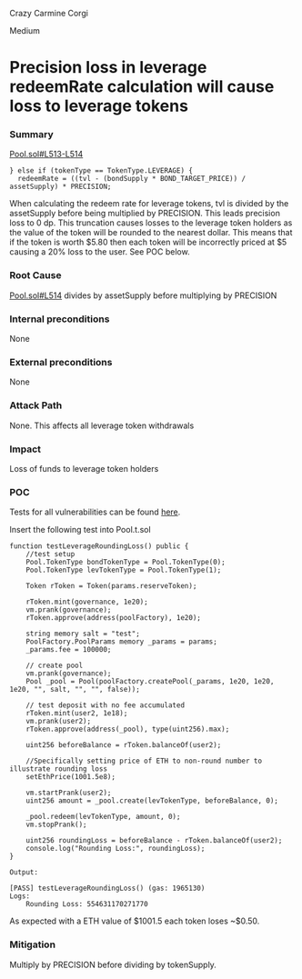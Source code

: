 Crazy Carmine Corgi

Medium

# Precision loss in leverage redeemRate calculation will cause loss to leverage tokens

### Summary

[Pool.sol#L513-L514](https://github.com/sherlock-audit/2024-12-plaza-finance/blob/main/plaza-evm/src/Pool.sol#L513-L514)

    } else if (tokenType == TokenType.LEVERAGE) {
      redeemRate = ((tvl - (bondSupply * BOND_TARGET_PRICE)) / assetSupply) * PRECISION;

When calculating the redeem rate for leverage tokens, tvl is divided by the assetSupply before being multiplied by PRECISION. This leads precision loss to 0 dp. This truncation causes losses to the leverage token holders as the value of the token will be rounded to the nearest dollar. This means that if the token is worth $5.80 then each token will be incorrectly priced at $5 causing a 20% loss to the user. See POC below.

### Root Cause

[Pool.sol#L514](https://github.com/sherlock-audit/2024-12-plaza-finance/blob/main/plaza-evm/src/Pool.sol#L514) divides by assetSupply before multiplying by PRECISION

### Internal preconditions

None

### External preconditions

None

### Attack Path

None. This affects all leverage token withdrawals

### Impact

Loss of funds to leverage token holders

### POC

Tests for all vulnerabilities can be found [here](https://gist.github.com/IAm0x52/05589415ce45af83aa4f7a5f63afbf45).

Insert the following test into Pool.t.sol

    function testLeverageRoundingLoss() public {
        //test setup
        Pool.TokenType bondTokenType = Pool.TokenType(0);
        Pool.TokenType levTokenType = Pool.TokenType(1);

        Token rToken = Token(params.reserveToken);

        rToken.mint(governance, 1e20);
        vm.prank(governance);
        rToken.approve(address(poolFactory), 1e20);

        string memory salt = "test";
        PoolFactory.PoolParams memory _params = params;
        _params.fee = 100000;
        
        // create pool
        vm.prank(governance);
        Pool _pool = Pool(poolFactory.createPool(_params, 1e20, 1e20, 1e20, "", salt, "", "", false));

        // test deposit with no fee accumulated
        rToken.mint(user2, 1e18);
        vm.prank(user2);
        rToken.approve(address(_pool), type(uint256).max);

        uint256 beforeBalance = rToken.balanceOf(user2);

        //Specifically setting price of ETH to non-round number to illustrate rounding loss
        setEthPrice(1001.5e8);

        vm.startPrank(user2);
        uint256 amount = _pool.create(levTokenType, beforeBalance, 0);

        _pool.redeem(levTokenType, amount, 0);
        vm.stopPrank();

        uint256 roundingLoss = beforeBalance - rToken.balanceOf(user2);
        console.log("Rounding Loss:", roundingLoss);
    }

    Output:

    [PASS] testLeverageRoundingLoss() (gas: 1965130)
    Logs:
        Rounding Loss: 554631170271770

As expected with a ETH value of \$1001.5 each token loses ~\$0.50. 

### Mitigation

Multiply by PRECISION before dividing by tokenSupply.